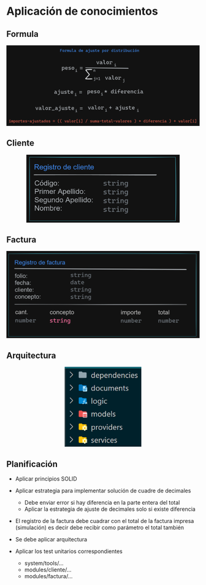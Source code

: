 # Aplicación de conocimientos

## Formula

<p align="center">
  <a href="#" target="blank"><img src="./documents/images/formula.png" width="600" alt="Nest Logo" /></a>
</p>

## Cliente

<p align="center">
  <a href="#" target="blank"><img src="./documents/images/cliente.png" width="400" alt="Nest Logo" /></a>
</p>

## Factura

<p align="center">
  <a href="#" target="blank"><img src="./documents/images/factura.png" width="600" alt="Nest Logo" /></a>
</p>

## Arquitectura

<p align="center">
  <a href="#" target="blank"><img src="./documents/images/arquitectura.png" width="200" alt="Nest Logo" /></a>
</p>

## Planificación

- Aplicar principios SOLID 

- Aplicar estrategia para implementar solución de cuadre de decimales  
  - Debe enviar error si hay diferencia en la parte entera del total
  - Aplicar la estrategia de ajuste de decimales solo si existe diferencia 

- El registro de la factura debe cuadrar con el total de la factura impresa (simulación) es decir debe recibir como parámetro el total también

- Se debe aplicar arquitectura

- Aplicar los test unitarios correspondientes
  - system/tools/...
  - modules/cliente/...
  - modules/factura/...
